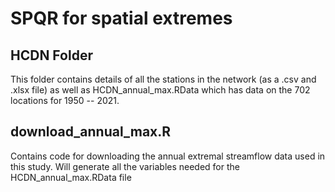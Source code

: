 # SPQR for spatial extremes

## HCDN Folder
This folder contains details of all the stations in the network (as a .csv and .xlsx file) as well as HCDN_annual_max.RData which has data on the 702 locations for 1950 -- 2021.

## download_annual_max.R
Contains code for downloading the annual extremal streamflow data used in this study. Will generate all the variables needed for the HCDN_annual_max.RData file

